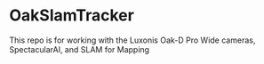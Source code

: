 # OakSlamTracker
This repo is for working with the Luxonis Oak-D Pro Wide cameras, SpectacularAI, and SLAM for Mapping

